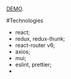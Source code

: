 
 [DEMO](https://nataliiagrineva.github.io/test-task-rick-and-morty/).

#Technologies
 - react;
 - redux, redux-thunk;
 - react-router v6;
 - axios;
 - mui;
 - eslint, prettier;
 - 